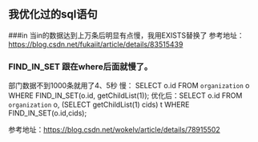## 我优化过的sql语句

###in 当in的数据达到上万条后明显有点慢，我用EXISTS替换了
参考地址：https://blog.csdn.net/fukaiit/article/details/83515439

### FIND_IN_SET  跟在where后面就慢了。
部门数据不到1000条就用了4、5秒
慢：    SELECT o.id FROM `organization` o WHERE FIND_IN_SET(o.id, getChildList(1));
优化后：SELECT o.id FROM `organization` o, (SELECT getChildList(1) cids) t WHERE FIND_IN_SET(o.id,cids);

参考地址：https://blog.csdn.net/wokelv/article/details/78915502